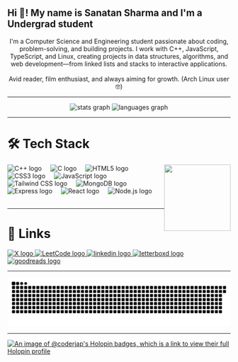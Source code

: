<h2 align="left">Hi 👋! My name is Sanatan Sharma and I'm a Undergrad student</h2>
<p align = "center">I'm a Computer Science and Engineering student passionate about coding, problem-solving, and building projects. I work with C++, JavaScript, TypeScript, and Linux, creating projects in data structures, algorithms, and web development—from linked lists and stacks to interactive applications.


  <br>
  <br>
  Avid reader, film enthusiast, and always aiming for growth. (Arch Linux user 🤓)
  <br>
 

</p>

<hr>


<div align="center">
  <img src="https://github-readme-stats.vercel.app/api?username=sanatan-dive&theme=gruvbox&show_icons=true&hide_border=true&count_private=true" height="150" alt="stats graph"  />
  <img src="https://github-readme-stats.vercel.app/api/top-langs/?username=sanatan-dive&theme=gruvbox&show_icons=true&hide_border=true&layout=compact" height="150" alt="languages graph"  />
</div>


<hr>




<h1 align="left">🛠️ Tech Stack</h1>
<img align="right" height="150" width = "150" src="https://media.tenor.com/S61VCO73mOAAAAAj/linux-tux.gif"  />


<div align="left">
  <img src="https://cdn.jsdelivr.net/gh/devicons/devicon/icons/cplusplus/cplusplus-original.svg" height="30" alt="C++ logo" />
  <img width="12" />
  <img src="https://cdn.jsdelivr.net/gh/devicons/devicon/icons/c/c-original.svg" height="30" alt="C logo" />
  <img width="12" />
  <img src="https://cdn.jsdelivr.net/gh/devicons/devicon/icons/html5/html5-original.svg" height="30" alt="HTML5 logo" />
  <img width="12" />
  <img src="https://cdn.jsdelivr.net/gh/devicons/devicon/icons/css3/css3-original.svg" height="30" alt="CSS3 logo" />
  <img width="12" />
  <img src="https://cdn.jsdelivr.net/gh/devicons/devicon/icons/javascript/javascript-original.svg" height="30" alt="JavaScript logo" />
  <img width="12" />
  <img src="https://cdn.jsdelivr.net/gh/devicons/devicon/icons/tailwindcss/tailwindcss-original.svg" height="30" alt="Tailwind CSS logo" />
  <img width="12" />
  <img src="https://cdn.jsdelivr.net/gh/devicons/devicon/icons/mongodb/mongodb-original.svg" height="30" alt="MongoDB logo" />
  <img width="12" />
  <img src="https://cdn.jsdelivr.net/gh/devicons/devicon@latest/icons/express/express-original.svg" height="30" alt="Express logo" />
  <img width="12" />
  <img src="https://cdn.jsdelivr.net/gh/devicons/devicon/icons/react/react-original.svg" height="30" alt="React logo" />
  <img width="12" />
  <img src="https://cdn.jsdelivr.net/gh/devicons/devicon/icons/nodejs/nodejs-original.svg" height="30" alt="Node.js logo" />
  <img width="12" />
</div>



</div>
<br>
<hr>

# 🔗 Links

<div align="left">
<a href="https://x.com/Sanatan_dive" target="_blank"> 
  <img src="https://img.shields.io/static/v1?message=X&logo=x&label=&color=000000&logoColor=white&labelColor=&style=for-the-badge" height="35" alt="X logo" />
</a>

<a href="https://leetcode.com/Sanatan_dive/" target="_blank"> 
  <img src="https://img.shields.io/static/v1?message=LeetCode&logo=leetcode&label=&color=FFA116&logoColor=white&labelColor=&style=for-the-badge" height="35" alt="LeetCode logo" />
</a>

<a href="https://www.linkedin.com/in/sanatan-sharma-637605266/" target="_blank"> 
  <img src="https://img.shields.io/static/v1?message=LinkedIn&logo=linkedin&label=&color=0077B5&logoColor=white&labelColor=&style=for-the-badge" height="35" alt="linkedin logo" />
</a>

<a href="https://letterboxd.com/Sanatan_dive/" target="_blank"> 
  <img src="https://img.shields.io/static/v1?message=Letterboxd&logo=letterboxd&label=&color=00D735&logoColor=white&labelColor=&style=for-the-badge" height="35" alt="letterboxd logo" />
</a>

<a href="https://www.goodreads.com/user/show/157756772-sanatansharma" target="_blank"> 
  <img src="https://img.shields.io/static/v1?message=GoodReads&logo=goodreads&label=&color=382110&logoColor=white&labelColor=&style=for-the-badge" height="35" alt="goodreads logo" />
</a>

</div>
<hr>

<picture>
  <source media="(prefers-color-scheme: dark)" srcset="https://raw.githubusercontent.com/sanatan-dive/sanatan-dive/output/github-contribution-grid-snake-dark.svg">
  <source media="(prefers-color-scheme: light)" srcset="https://raw.githubusercontent.com/charankamal20/charankamal20/output/github-contribution-grid-snake.svg">
  <img alt="github contribution grid snake animation" src="https://raw.githubusercontent.com/charankamal20/charankamal20/output/github-contribution-grid-snake-dark.svg">
</picture>


<hr>

[![An image of @coderjap's Holopin badges, which is a link to view their full Holopin profile](https://holopin.me/sanatandive)](https://holopin.io/@sanatandive)
<br clear="both">



###
